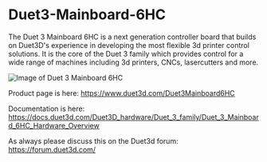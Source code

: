 # Duet3-Mainboard-6HC

The Duet 3 Mainboard 6HC is a next generation controller board that builds on Duet3D's experience in developing the most flexible 3d printer control solutions. It is the core of the Duet 3 family which provides control for a wide range of machines including 3d printers, CNCs, lasercutters and more. 

![Image of Duet 3 Mainboard 6HC](https://docs.duet3d.com/duet_boards/duet_3_mb6hc/duet_3_mb6hc_v0.6_top.jpg)

Product page is here: https://www.duet3d.com/Duet3Mainboard6HC

Documentation is here: https://docs.duet3d.com/Duet3D_hardware/Duet_3_family/Duet_3_Mainboard_6HC_Hardware_Overview

As always please discuss this on the Duet3d forum: https://forum.duet3d.com/


